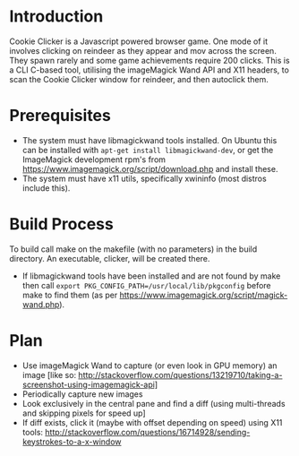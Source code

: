 Introduction
============

Cookie Clicker is a Javascript powered browser game. One mode of it involves clicking on reindeer as they appear and mov across the screen.
They spawn rarely and some game achievements require 200 clicks.
This is a CLI C-based tool, utilising the imageMagick Wand API and X11 headers, to scan the Cookie Clicker window for reindeer, and then autoclick them.

Prerequisites
=============

- The system must have libmagickwand tools installed.
   On Ubuntu this can be installed with `apt-get install libmagickwand-dev`, or get the ImageMagick development rpm's from https://www.imagemagick.org/script/download.php and install these.
- The system must have x11 utils, specifically xwininfo (most distros include this).

Build Process
=============

To build call make on the makefile (with no parameters) in the build directory. An executable, clicker, will be created there.
- If libmagickwand tools have been installed and are not found by make then call `export PKG_CONFIG_PATH=/usr/local/lib/pkgconfig` before make to find them (as per https://www.imagemagick.org/script/magick-wand.php).

Plan
====

- Use imageMagick Wand to capture (or even look in GPU memory) an image [like so: http://stackoverflow.com/questions/13219710/taking-a-screenshot-using-imagemagick-api]
- Periodically capture new images
- Look exclusively in the central pane and find a diff (using multi-threads and skipping pixels for speed up]
- If diff exists, click it (maybe with offset depending on speed) using X11 tools: http://stackoverflow.com/questions/16714928/sending-keystrokes-to-a-x-window 
